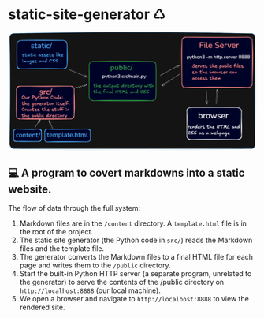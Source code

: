 # static-site-generator ♺

![architecture](/public/staticsitegenerator_infrastructure.png)

## 💻 A program to covert markdowns into a static website.

The flow of data through the full system:

1. Markdown files are in the `/content` directory. A `template.html` file is in the root of the project.
2. The static site generator (the Python code in `src/`) reads the Markdown files and the template file.
3. The generator converts the Markdown files to a final HTML file for each page and writes them to the `/public` directory.
4. Start the built-in Python HTTP server (a separate program, unrelated to the generator) to serve the contents of the /public directory on `http://localhost:8888` (our local machine).
5. We open a browser and navigate to `http://localhost:8888` to view the rendered site.
